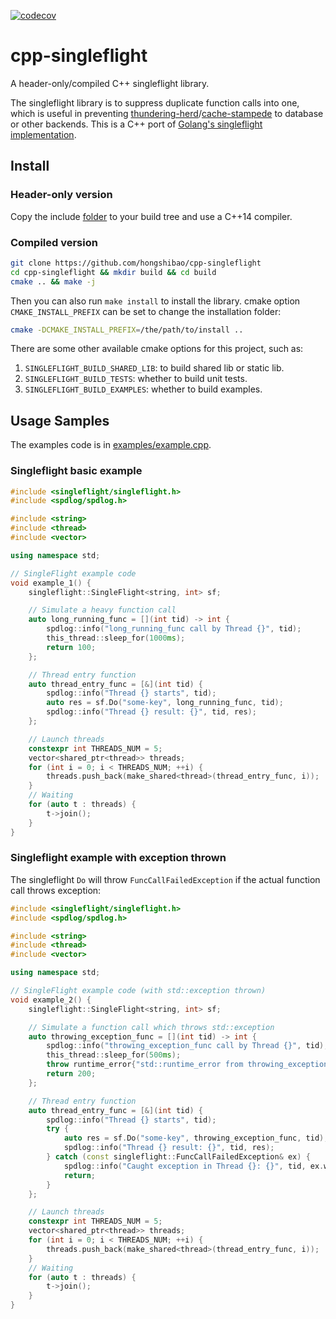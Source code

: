 [![codecov](https://codecov.io/gh/hongshibao/cpp-singleflight/branch/main/graph/badge.svg?token=SW62SVNATO)](https://codecov.io/gh/hongshibao/cpp-singleflight)

# cpp-singleflight

A header-only/compiled C++ singleflight library.

The singleflight library is to suppress duplicate function calls into one, which is useful in preventing [thundering-herd](https://en.wikipedia.org/wiki/Thundering_herd_problem)/[cache-stampede](https://en.wikipedia.org/wiki/Cache_stampede) to database or other backends. This is a C++ port of [Golang's singleflight implementation](https://github.com/golang/sync/blob/master/singleflight/singleflight.go).

## Install

### Header-only version

Copy the include [folder](./include) to your build tree and use a C++14 compiler.

### Compiled version

```bash
git clone https://github.com/hongshibao/cpp-singleflight
cd cpp-singleflight && mkdir build && cd build
cmake .. && make -j
```

Then you can also run `make install` to install the library. cmake option `CMAKE_INSTALL_PREFIX` can be set to change the installation folder:
```bash
cmake -DCMAKE_INSTALL_PREFIX=/the/path/to/install ..
```

There are some other available cmake options for this project, such as:

1. `SINGLEFLIGHT_BUILD_SHARED_LIB`: to build shared lib or static lib.
2. `SINGLEFLIGHT_BUILD_TESTS`: whether to build unit tests.
3. `SINGLEFLIGHT_BUILD_EXAMPLES`: whether to build examples.

## Usage Samples

The examples code is in [examples/example.cpp](./examples/example.cpp).

### Singleflight basic example

```c++
#include <singleflight/singleflight.h>
#include <spdlog/spdlog.h>

#include <string>
#include <thread>
#include <vector>

using namespace std;

// SingleFlight example code
void example_1() {
    singleflight::SingleFlight<string, int> sf;

    // Simulate a heavy function call
    auto long_running_func = [](int tid) -> int {
        spdlog::info("long_running_func call by Thread {}", tid);
        this_thread::sleep_for(1000ms);
        return 100;
    };

    // Thread entry function
    auto thread_entry_func = [&](int tid) {
        spdlog::info("Thread {} starts", tid);
        auto res = sf.Do("some-key", long_running_func, tid);
        spdlog::info("Thread {} result: {}", tid, res);
    };

    // Launch threads
    constexpr int THREADS_NUM = 5;
    vector<shared_ptr<thread>> threads;
    for (int i = 0; i < THREADS_NUM; ++i) {
        threads.push_back(make_shared<thread>(thread_entry_func, i));
    }
    // Waiting
    for (auto t : threads) {
        t->join();
    }
}
```

### Singleflight example with exception thrown

The singleflight `Do` will throw `FuncCallFailedException` if the actual function call throws exception:

```c++
#include <singleflight/singleflight.h>
#include <spdlog/spdlog.h>

#include <string>
#include <thread>
#include <vector>

using namespace std;

// SingleFlight example code (with std::exception thrown)
void example_2() {
    singleflight::SingleFlight<string, int> sf;

    // Simulate a function call which throws std::exception
    auto throwing_exception_func = [](int tid) -> int {
        spdlog::info("throwing_exception_func call by Thread {}", tid);
        this_thread::sleep_for(500ms);
        throw runtime_error{"std::runtime_error from throwing_exception_func"};
        return 200;
    };

    // Thread entry function
    auto thread_entry_func = [&](int tid) {
        spdlog::info("Thread {} starts", tid);
        try {
            auto res = sf.Do("some-key", throwing_exception_func, tid);
            spdlog::info("Thread {} result: {}", tid, res);
        } catch (const singleflight::FuncCallFailedException& ex) {
            spdlog::info("Caught exception in Thread {}: {}", tid, ex.what());
            return;
        }
    };

    // Launch threads
    constexpr int THREADS_NUM = 5;
    vector<shared_ptr<thread>> threads;
    for (int i = 0; i < THREADS_NUM; ++i) {
        threads.push_back(make_shared<thread>(thread_entry_func, i));
    }
    // Waiting
    for (auto t : threads) {
        t->join();
    }
}
```
